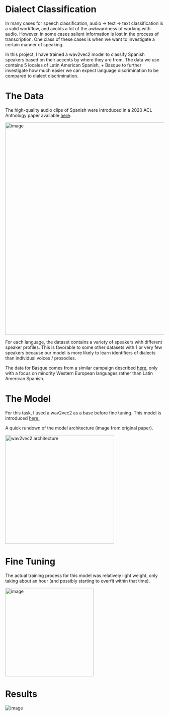 # Dialect Classification

In many cases for speech classification, audio -> text -> text classification is a valid workflow, and avoids a lot of the awkwardness of working with audio. However, in some cases salient information is lost in the process of transcription. One class of these cases is when we want to investigate a certain manner of speaking.

In this project, I have trained a wav2vec2 model to classify Spanish speakers based on their accents by where they are from. The data we use contains 5 locales of Latin American Spanish, + Basque to further investigate how much easier we can expect language discrimination to be compared to dialect discrimination.

# The Data

The high-quality audio clips of Spanish were introduced in a 2020 ACL Anthology paper available [here](https://aclanthology.org/2020.lrec-1.801/).

<img width="675" alt="image" src="https://user-images.githubusercontent.com/46304188/204837959-709d57b0-979d-4ca8-9367-c7409a7c440b.png">

For each language, the dataset contains a variety of speakers with different speaker profiles. This is favorable to some other datasets with 1 or very few speakers because our model is more likely to learn identifiers of dialects than individual voices / prosodies.

The data for Basque comes from a similar campaign described [here](https://aclanthology.org/2020.sltu-1.3/), only with a focus on minority Western European languages rather than Latin American Spanish.

# The Model

For this task, I used a wav2vec2 as a base before fine tuning. This model is introduced [here.](https://arxiv.org/abs/2006.11477)

A quick rundown of the model architecture (image from original paper).

<img width="346" alt="wav2vec2 architecture" src="https://user-images.githubusercontent.com/46304188/204836253-bf8a6445-cbcf-43c5-af8c-13b711e384bc.png">

# Fine Tuning

The actual training process for this model was relatively light weight, only taking about an hour (and possibly starting to overfit within that time).

<img width="281" alt="image" src="https://user-images.githubusercontent.com/46304188/204837681-42a15453-28b9-479a-ad3d-5b2eea15166f.png">


# Results


![image](https://user-images.githubusercontent.com/46304188/204835858-8a18777b-8f26-4c97-86ab-c01f86356876.png)

